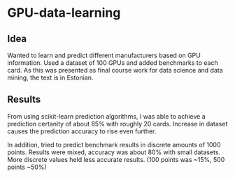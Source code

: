# GPU-data-learning

## Idea
Wanted to learn and predict different manufacturers based on GPU information. Used a dataset of 100 GPUs and added benchmarks to each card.
As this was presented as final course work for data science and data mining, the text is in Estonian.


## Results
From using scikit-learn prediction algorithms, I was able to achieve a prediction certanity of about 85% with roughly 20 cards.
Increase in dataset causes the prediction accuracy to rise even further.

In addition, tried to predict benchmark results in discrete amounts of 1000 points.
Results were mixed, accuracy was about 80% with small datasets. More discrete values held less accurate results. (100 points was ~15%, 500 points ~50%)
